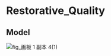 # Restorative_Quality
## Model
![fig_画板 1 副本 4(1)](https://user-images.githubusercontent.com/108106537/232290829-d0f47e33-2f98-4cd9-863c-baa6e73ad80a.jpg)
